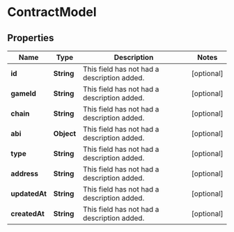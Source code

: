 

# ContractModel


## Properties

| Name | Type | Description | Notes |
|------------ | ------------- | ------------- | -------------|
|**id** | **String** | This field has not had a description added. |  [optional] |
|**gameId** | **String** | This field has not had a description added. |  [optional] |
|**chain** | **String** | This field has not had a description added. |  [optional] |
|**abi** | **Object** | This field has not had a description added. |  [optional] |
|**type** | **String** | This field has not had a description added. |  [optional] |
|**address** | **String** | This field has not had a description added. |  [optional] |
|**updatedAt** | **String** | This field has not had a description added. |  [optional] |
|**createdAt** | **String** | This field has not had a description added. |  [optional] |



